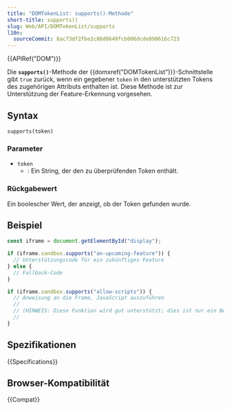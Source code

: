 ```yaml
---
title: "DOMTokenList: supports()-Methode"
short-title: supports()
slug: Web/API/DOMTokenList/supports
l10n:
  sourceCommit: 8ac73df2fbe2c88d8649fcb006dcde098616c723
---
```


{{APIRef("DOM")}}

Die **`supports()`**-Methode der {{domxref("DOMTokenList")}}-Schnittstelle
gibt `true` zurück, wenn ein gegebener `token` in den unterstützten Tokens des zugehörigen Attributs enthalten ist. Diese Methode ist zur Unterstützung der Feature-Erkennung vorgesehen.

## Syntax

```js-nolint
supports(token)
```

### Parameter

- `token`
  - : Ein String, der den zu überprüfenden Token enthält.

### Rückgabewert

Ein boolescher Wert, der anzeigt, ob der Token gefunden wurde.

## Beispiel

```js
const iframe = document.getElementById("display");

if (iframe.sandbox.supports("an-upcoming-feature")) {
  // Unterstützungscode für ein zukünftiges Feature
} else {
  // Fallback-Code
}

if (iframe.sandbox.supports("allow-scripts")) {
  // Anweisung an die Frame, JavaScript auszuführen
  //
  // (HINWEIS: Diese Funktion wird gut unterstützt; dies ist nur ein Beispiel!)
  //
}
```

## Spezifikationen

{{Specifications}}

## Browser-Kompatibilität

{{Compat}}

